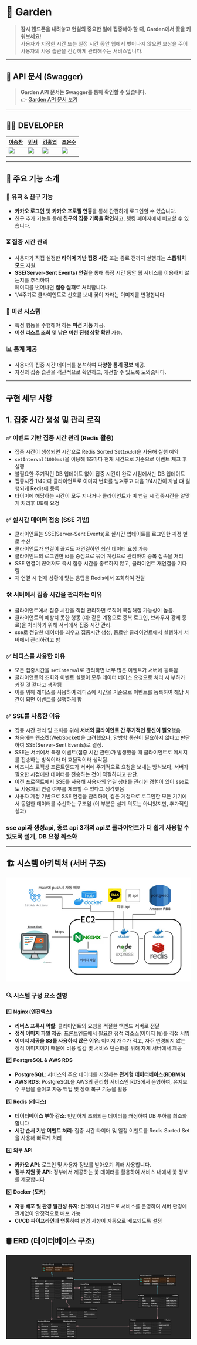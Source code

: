 # 🌱 Garden

> **잠시 핸드폰을 내려놓고 현실의 중요한 일에 집중해야 할 때, Garden에서 꽃을 키워보세요!**  
> 사용자가 지정한 시간 또는 일정 시간 동안 웹에서 벗어나지 않으면 보상을 주어  
> 사용자의 사용 습관을 건강하게 관리해주는 서비스입니다.
---

## 📖 API 문서 (Swagger)
> **Garden API 문서는 Swagger를 통해 확인할 수 있습니다.**  
> 👉 [Garden API 문서 보기](https://garden-c.kro.kr/api-docs/)  
---

## 🤼‍♀️ DEVELOPER

| [이승찬](https://github.com/chan000518) | [민서](https://github.com/m2nsp) | [김홍엽](https://github.com/Yeobi00) | [조은수](https://github.com/ssikssikhan-cho) |
|--------|--------|--------|--------|
| <img width="150px" src="https://github.com/chan000518.png"> | <img width="150px" src="https://github.com/m2nsp.png"> | <img width="150px" src="https://github.com/Yeobi00.png"> | <img width="150px" src="https://github.com/ssikssikhan-cho.png"> |
---

## 🌟 주요 기능 소개

### 👤 유저 & 친구 기능
- **카카오 로그인** 및 **카카오 프로필 연동**을 통해 간편하게 로그인할 수 있습니다.
- 친구 추가 기능을 통해 **친구의 집중 기록을 확인**하고, 랭킹 페이지에서 비교할 수 있습니다.

### ⏳ 집중 시간 관리
- 사용자가 직접 설정한 **타이머 기반 집중 시간** 또는 종료 전까지 실행되는 **스톱워치 모드** 지원.
- **SSE(Server-Sent Events) 연결**을 통해 특정 시간 동안 웹 서비스를 이용하지 않는지를 추적하여  
  페이지를 벗어나면 **집중 실패**로 처리합니다.
- 1/4주기로 클라이언트로 신호를 보내 꽃이 자라는 이미지를 변경합니다

### 🎯 미션 시스템
- 특정 행동을 수행해야 하는 **미션 기능** 제공.
- **미션 리스트 조회** 및 **남은 미션 진행 상황 확인** 가능.

### 📊 통계 제공
- 사용자의 집중 시간 데이터를 분석하여 **다양한 통계 정보** 제공.
- 자신의 집중 습관을 객관적으로 확인하고, 개선할 수 있도록 도와줍니다.

---

## 구현 세부 사항

## 1. 집중 시간 생성 및 관리 로직

### ✅ **이벤트 기반 집중 시간 관리 (Redis 활용)**
- 집중 시간이 생성되면 시간으로 Redis Sorted Set(`zAdd`)을 사용해 실행 예약
- `setInterval(1000ms)`을 이용해 1초마다 현재 시간으로 기준으로 이벤트 체크 후 실행
- 불필요한 주기적인 DB 업데이트 없이 집중 시간이 완료 시점에서만 DB 업데이트
- 집중시간 1/4마다 클라이언트로 이미지 변화를 넘겨주고 다음 1/4시간이 자날 떄 실행되게 Redis에 등록
- 타이머에 해당하는 시간이 모두 지나거나 클라이언트가 미 연결 시 집중시간을 알맞게 처리후 DB에 요청

### ✅ **실시간 데이터 전송 (SSE 기반)**
- 클라이언트는 SSE(Server-Sent Events)로 실시간 업데이트를 로그인한 계정 별로 수신
- 클라이언트가 연결이 끊겨도 재연결하면 최신 데이터 요청 가능
- 클라이언트의 로그인한 id를 중심으로 묶어 계정으로 관리하여 중복 접속을 처리
- SSE 연결이 끊어져도 즉시 집중 시간을 종료하지 않고, 클라이언트 재연결을 기다림
- 재 연결 시 현재 상황에 맞는 응답을 Redis에서 조회하여 전달

### 🛠 **서버에서 집중 시간을 관리하는 이유**
- 클라이언트에서 집중 시간을 직접 관리하면 로직이 복잡해질 가능성이 높음.
- 클라이언트의 예상치 못한 행동 (예: 같은 계정으로 중복 로그인, 브라우저 강제 종료)을 처리하기 위해 서버에서 집중 시간 관리.
- sse로 전달한 데이터를 띄우고 집중시간 생성, 종료만 클라이언트에서 실행하게 서버에서 관리하려고 함

### ✅ **레디스를 사용한 이유**
- 모든 집중시간을 `setInterval`로 관리하면 너무 많은 이벤트가 서버에 등록됨 
- 클라이언트의 조회와 이벤트 실행이 모두 데이터 베이스 요청으로 처리 시 부하가 커질 것 같다고 생각됨
- 이를 위해 레디스를 사용하여 레디스에 시간을 기준으로 이벤트를 등록하여 해당 시간이 되면 이벤트를 실행하게 함

### ✅ **SSE를 사용한 이유**
- 집중 시간 관리 및 조회를 위해 **서버와 클라이언트 간 주기적인 통신이 필요**했음.
- 처음에는 웹소켓(WebSocket)을 고려했으나, 양방향 통신이 필요하지 않다고 판단하여 SSE(Server-Sent Events)로 결정.
- SSE는 서버에서 특정 이벤트(집중 시간 관련)가 발생했을 때 클라이언트로 메시지를 전송하는 방식이라 더 효율적이라 생각됨.
- 비즈니스 로직상 프론트엔드가 서버에 주기적으로 요청을 보내는 방식보다, 서버가 필요한 시점에만 데이터를 전송하는 것이 적절하다고 판단.
- 이전 프로젝트에서 SSE를 사용해 사용자의 연결 상태를 관리한 경험이 있어 sse로도 사용자의 연결 여부를 체크할 수 있다고 생각했음
- 사용자 계정 기반으로 SSE 연결을 관리하여, 같은 계정으로 로그인한 모든 기기에서 동일한 데이터를 수신하는 구조임 
  (이 부분은 설계 의도는 아니었지만, 추가적인 성과)

### sse api과 생성api, 종료 api 3개의 api로 클라이언트가 더 쉽게 사용할 수 있도록 설계, DB 요청 최소화

---

## 🏗️ 시스템 아키텍처 (서버 구조)
![서버 구조](docs/서버구조.jpeg)

### 🔍 시스템 구성 요소 설명

1️⃣ **Nginx (엔진엑스)**
   - **리버스 프록시 역할**: 클라이언트의 요청을 적절한 백엔드 서버로 전달
   - **정적 이미지 파일 제공**: 프론트엔드에서 필요한 정적 리소스(이미지 등)를 직접 서빙
   - **이미지 제공을 S3를 사용하지 않은 이유**: 이미지 개수가 적고, 자주 변경되지 않는 정적 이미지이기 때문에 비용 절감 및 서비스 단순화를 위해 자체 서버에서 제공

2️⃣ **PostgreSQL & AWS RDS**
   - **PostgreSQL**: 서비스의 주요 데이터를 저장하는 **관계형 데이터베이스(RDBMS)**
   - **AWS RDS**: PostgreSQL을 AWS의 관리형 서비스인 RDS에서 운영하여, 유지보수 부담을 줄이고 자동 백업 및 장애 복구 기능을 활용

3️⃣ **Redis (레디스)**
   - **데이터베이스 부하 감소**: 빈번하게 조회되는 데이터를 캐싱하여 DB 부하를 최소화합니다
   - **시간 순서 기반 이벤트 처리**: 집중 시간 타이머 및 일정 이벤트를 Redis Sorted Set을 사용해 빠르게 처리

4️⃣ **외부 API**
   - **카카오 API**: 로그인 및 사용자 정보를 받아오기 위해 사용합니다.
   - **정부 지원 꽃 API**: 정부에서 제공하는 꽃 데이터를 활용하여 서비스 내에서 꽃 정보를 제공합니다

5️⃣ **Docker (도커)**
   - **자동 배포 및 환경 일관성 유지**: 컨테이너 기반으로 서비스를 운영하여 서버 환경에 관계없이 안정적으로 배포 가능
   - **CI/CD 파이프라인과 연동**하여 변경 사항이 자동으로 배포되도록 설정

## 🛢️ ERD (데이터베이스 구조)
![ERD](docs/erd.png)
